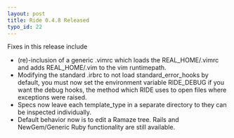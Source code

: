 ```yaml
--- 
layout: post
title: Ride 0.4.8 Released
typo_id: 22
---
```

Fixes in this release include
 * (re)-inclusion of a generic .vimrc which loads the REAL_HOME/.vimrc and adds REAL_HOME/.vim to the vim runtimepath.
 * Modifying the standard .irbrc to not load standard_error_hooks by default, you must now set the environment variable RIDE_DEBUG if you want the debug hooks, the method which RIDE uses to open files where exceptions were raised.
 * Specs now leave each template_type in a separate directory to they can be inspected individually.
 * Default behavior now is to edit a Ramaze tree.  Rails and NewGem/Generic Ruby functionality are still available.
